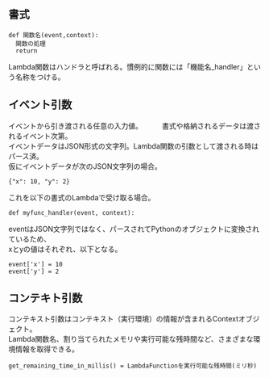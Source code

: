 ## 書式

```lambda
def 関数名(event,context):
  関数の処理
  return
```

Lambda関数はハンドラと呼ばれる。慣例的に関数には「機能名_handler」という名称をつける。   

## イベント引数
イベントから引き渡される任意の入力値。　　　
書式や格納されるデータは渡されるイベント次第。   
イベントデータはJSON形式の文字列。Lambda関数の引数として渡される時はパース済。   
仮にイベントデータが次のJSON文字列の場合。   

```lambda
{"x": 10, "y": 2}
```
これを以下の書式のLambdaで受け取る場合。   

```lambda
def myfunc_handler(event, context):
```
eventはJSON文字列ではなく、パースされてPythonのオブジェクトに変換されているため、   
xとyの値はそれぞれ、以下となる。   

```lambda
event['x'] = 10
event['y'] = 2
```
## コンテキト引数
コンテキスト引数はコンテキスト（実行環境）の情報が含まれるContextオブジェクト。   
Lambda関数名、割り当てられたメモリや実行可能な残時間など、さまざまな環境情報を取得できる。　　　

```lambda
get_remaining_time_in_millis() = LambdaFunctionを実行可能な残時間(ミリ秒)
```
